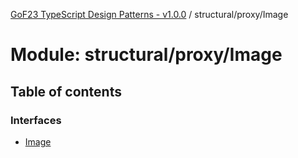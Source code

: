 [GoF23 TypeScript Design Patterns - v1.0.0](../README.md) / structural/proxy/Image

# Module: structural/proxy/Image

## Table of contents

### Interfaces

- [Image](../interfaces/structural_proxy_Image.Image.md)
